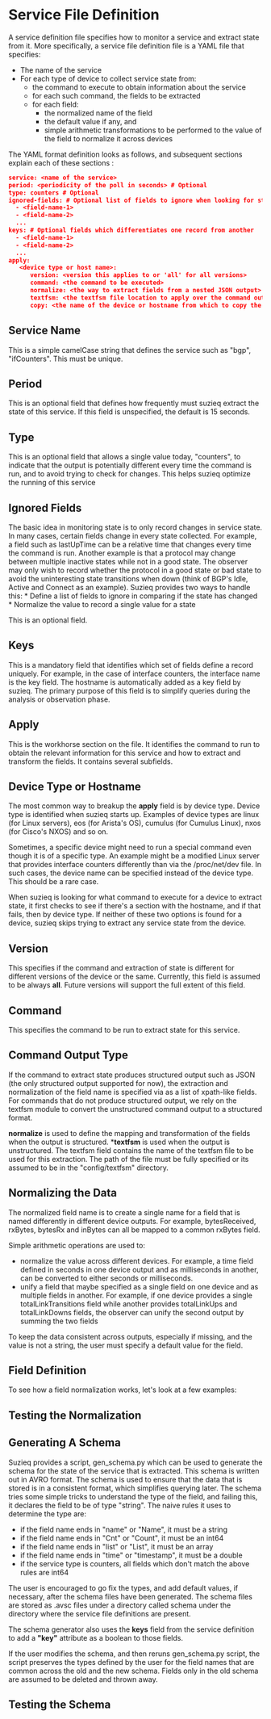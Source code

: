 # Service File Definition #

A service definition file specifies how to monitor a service and extract state from it. More specifically, a service file definition file is a YAML file that specifies:

  * The name of the service
  * For each type of device to collect service state from:
      * the command to execute to obtain information about the service
      * for each such command, the fields to be extracted
	  * for each field:
    	  * the normalized name of the field
		  * the default value if any, and 
		  * simple arithmetic transformations to be performed to the value of the field to normalize it across devices

The YAML format definition looks as follows, and subsequent sections explain each of these sections :

``` json
service: <name of the service>
period: <periodicity of the poll in seconds> # Optional
type: counters # Optional
ignored-fields: # Optional list of fields to ignore when looking for state changes
  - <field-name-1>
  - <field-name-2>
  ...
keys: # Optional fields which differentiates one record from another
  - <field-name-1>
  - <field-name-2>
  ...
apply:
   <device type or host name>:
      version: <version this applies to or 'all' for all versions>
	  command: <the command to be executed>
	  normalize: <the way to extract fields from a nested JSON output>
	  textfsm: <the textfsm file location to apply over the command output>
	  copy: <the name of the device or hostname from which to copy the commands and fields for this service>
```

## Service Name ##
This is a simple camelCase string that defines the service such as "bgp", "ifCounters". This must be unique.

## Period ##

This is an optional field that defines how frequently must suzieq extract the state of this service. If this field is unspecified, the default is 15 seconds. 

## Type ##
This is an optional field that allows a single value today, "counters", to indicate that the output is potentially different every time the command is run, and to avoid trying to check for changes. This helps suzieq optimize the running of this service

## Ignored Fields ##

The basic idea in monitoring state is to only record changes in service state. In many cases, certain fields change in every state collected. For example, a field such as lastUpTime can be a relative time that changes every time the command is run. Another example is that a protocol may change between multiple inactive states while not in a good state. The observer may only wish to record whether the protocol in a good state or bad state to avoid the uninteresting state transitions when down (think of BGP's Idle, Active and Connect as an example). Suzieq provides two ways to handle this:
    * Define a list of fields to ignore in comparing if the state has changed
	* Normalize the value to record a single value for a state
	
This is an optional field.

## Keys ##

This is a mandatory field that identifies which set of fields define a record uniquely. For example, in the case of interface counters, the interface name is the key field. The hostname is automatically added as a key field by suzieq. The primary purpose of this field is to simplify queries during the analysis or observation phase.

## Apply ##

This is the workhorse section on the file. It identifies the command to run to obtain the relevant information for this service and how to extract and transform the fields. It contains several subfields. 

## Device Type or Hostname ##

The most common way to breakup the **apply** field is by device type. Device type is identified when suzieq starts up. Examples of device types are linux (for Linux servers), eos (for Arista's OS), cumulus (for Cumulus Linux), nxos (for Cisco's NXOS) and so on. 

Sometimes, a specific device might need to run a special command even though it is of a specific type. An example might be a modified Linux server that provides interface counters differently than via the /proc/net/dev file. In such cases, the device name can be specified instead of the device type. This should be a rare case.

When suzieq is looking for what command to execute for a device to extract state, it first checks to see if there's a section with the hostname, and if that fails, then by device type. If neither of these two options is found for a device, suzieq skips trying to extract any service state from the device.

## Version ##

This specifies if the command and extraction of state is different for different versions of the device or the same. Currently, this field is assumed to be always **all**. Future versions will support the full extent of this field.

## Command ##

This specifies the command to be run to extract state for this service. 

## Command Output Type ##

If the command to extract state produces structured output such as JSON (the only structured output supported for now), the extraction and normalization of the field name is specified via as a list of xpath-like fields. For commands that do not produce structured output, we rely on the textfsm module to convert the unstructured command output to a structured format.

**normalize** is used to define the mapping and transformation of the fields when the output is structured. ***textfsm** is used when the output is unstructured. The textfsm field contains the name of the textfsm file to be used for this extraction. The path of the file must be fully specified or its assumed to be in the "config/textfsm" directory.

## Normalizing the Data ##

The normalized field name is to create a single name for a field that is named differently in different device outputs. For example, bytesReceived, rxBytes, bytesRx and inBytes can all be mapped to a common rxBytes field. 

Simple arithmetic operations are used to:

* normalize the value across different devices. For example, a time field defined in seconds in one device output and as milliseconds in another, can be converted to either seconds or milliseconds.
* unify a field that maybe specified as a single field on one device and as multiple fields in another. For example, if one device provides a single totalLinkTransitions field while another provides totalLinkUps and totalLinkDowns fields, the observer can unify the second output by summing the two fields

To keep the data consistent across outputs, especially if missing, and the value is not a string, the user must specify a default value for the field.

## Field Definition ##

To see how a field normalization works, let's look at a few examples:

## Testing the Normalization ##

## Generating A Schema ##

Suzieq provides a script, gen_schema.py which can be used to generate the schema for the state of the service that is extracted. This schema is written out in AVRO format. The schema is used to ensure that the data that is stored is in a consistent format, which simplifies querying later. The schema tries some simple tricks to understand the type of the field, and failing this, it declares the field to be of type "string". The naive rules it uses to determine the type are:

* if the field name ends in "name" or "Name", it must be a string
* if the field name ends in "Cnt" or "Count", it must be an int64
* if the field name ends in "list" or "List", it must be an array
* if the field name ends in "time" or "timestamp", it must be a double
* if the service type is counters, all fields which don't match the above rules are int64
	
The user is encouraged to go fix the types, and add default values, if necessary, after the schema files have been generated. The schema files are stored as .avsc files under a directory called schema under the directory where the service file definitions are present.

The schema generator also uses the **keys** field from the service definition to add a **"key"** attribute as a boolean to those fields.

If the user modifies the schema, and then reruns gen_schema.py script, the script preserves the types defined by the user for the field names that are common across the old and the new schema. Fields only in the old schema are assumed to be deleted and thrown away.

## Testing the Schema ##

